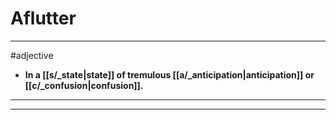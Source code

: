 # Aflutter
---
#adjective
- **In a [[s/_state|state]] of tremulous [[a/_anticipation|anticipation]] or [[c/_confusion|confusion]].**
---
---
